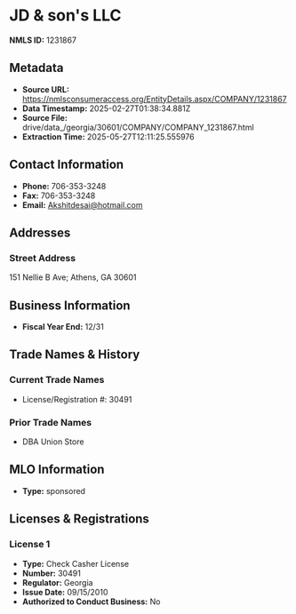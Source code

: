 # JD & son's LLC

**NMLS ID:** 1231867

## Metadata
- **Source URL:** https://nmlsconsumeraccess.org/EntityDetails.aspx/COMPANY/1231867
- **Data Timestamp:** 2025-02-27T01:38:34.881Z
- **Source File:** drive/data_/georgia/30601/COMPANY/COMPANY_1231867.html
- **Extraction Time:** 2025-05-27T12:11:25.555976

## Contact Information
- **Phone:** 706-353-3248
- **Fax:** 706-353-3248
- **Email:** Akshitdesai@hotmail.com

## Addresses
### Street Address
151 Nellie B Ave; Athens, GA 30601

## Business Information
- **Fiscal Year End:** 12/31

## Trade Names & History
### Current Trade Names
- License/Registration #: 30491

### Prior Trade Names
- DBA Union Store

## MLO Information
- **Type:** sponsored

## Licenses & Registrations

### License 1
- **Type:** Check Casher License
- **Number:** 30491
- **Regulator:** Georgia
- **Issue Date:** 09/15/2010
- **Authorized to Conduct Business:** No
